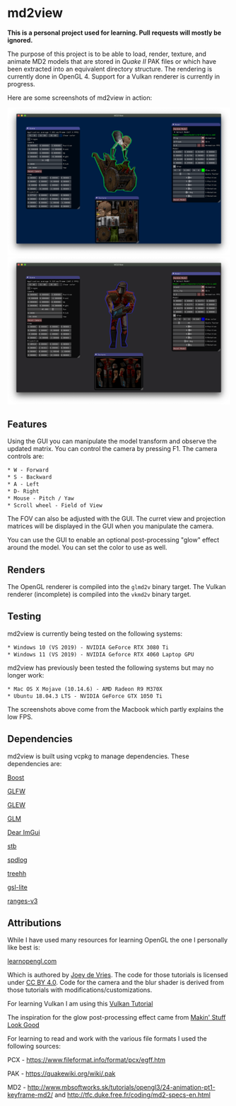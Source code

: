 # md2view
**This is a personal project used for learning. Pull requests will mostly be ignored.**

The purpose of this project is to be able to load, render, texture, and animate
MD2 models that are stored in *Quake II* PAK files or which have been extracted into
an equivalent directory structure. The rendering is currently done in OpenGL 4. 
Support for a Vulkan renderer is currently in progress.

Here are some screenshots of md2view in action:

![Example 1](docs/screenshot1.png)
![Example 2](docs/screenshot2.png)

## Features

Using the GUI you can manipulate the model transform and observe the updated matrix.
You can control the camera by pressing F1. The camera controls are:

    * W - Forward
    * S - Backward
    * A - Left
    * D- Right
    * Mouse - Pitch / Yaw
    * Scroll wheel - Field of View

The FOV can also be adjusted with the GUI. The curret view and projection matrices
will be displayed in the GUI when you manipulate the camera.

You can use the GUI to enable an optional post-processing "glow" effect around the
model. You can set the color to use as well.

## Renders 

The OpenGL renderer is compiled into the `glmd2v` binary target. 
The Vulkan renderer (incomplete) is compiled into the `vkmd2v` binary target.

## Testing

md2view is currently being tested on the following systems:

    * Windows 10 (VS 2019) - NVIDIA GeForce RTX 3080 Ti
    * Windows 11 (VS 2019) - NVIDIA Geforce RTX 4060 Laptop GPU

md2view has previously been tested the following systems but may no longer work:

    * Mac OS X Mojave (10.14.6) - AMD Radeon R9 M370X
    * Ubuntu 18.04.3 LTS - NVIDIA GeForce GTX 1050 Ti

The screenshots above come from the Macbook which partly explains the low FPS.

## Dependencies

md2view is built using vcpkg to manage dependencies. These dependencies are:

[Boost](https://www.boost.org/)

[GLFW](https://www.glfw.org/) 

[GLEW](http://glew.sourceforge.net/) 

[GLM](https://glm.g-truc.net/0.9.9/index.html) 

[Dear ImGui](https://github.com/ocornut/imgui) 

[stb](https://github.com/nothings/stb)

[spdlog](https://github.com/gabime/spdlog)

[treehh](https://github.com/kpeeters/tree.hh)

[gsl-lite](https://github.com/gsl-lite/gsl-lite)

[ranges-v3](https://github.com/ericniebler/range-v3)

## Attributions

While I have used many resources for learning OpenGL the one I personally like best is:

[learnopengl.com](https://www.learnopengl.com)

Which is authored by [Joey de Vries](https://twitter.com/JoeyDeVriez).
The code for those tutorials is licensed under [CC BY 4.0](https://creativecommons.org/licenses/by-nc/4.0/legalcode).
Code for the camera and the blur shader is derived from those tutorials with modifications/customizations.

For learning Vulkan I am using this [Vulkan Tutorial](https://vulkan-tutorial.com/)

The inspiration for the glow post-processing effect came from [Makin' Stuff Look Good](https://www.youtube.com/watch?v=SMLbbi8oaO8)

For learning to read and work with the various file formats I used the following sources:

PCX - <https://www.fileformat.info/format/pcx/egff.htm>

PAK - <https://quakewiki.org/wiki/.pak>

MD2 - <http://www.mbsoftworks.sk/tutorials/opengl3/24-animation-pt1-keyframe-md2/> and <http://tfc.duke.free.fr/coding/md2-specs-en.html>
